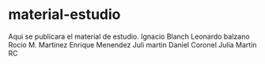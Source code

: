 # material-estudio
Aqui se publicara el material de estudio.
Ignacio Blanch
Leonardo balzano
Rocio M. Martinez
Enrique Menendez
Juli martin
Daniel Coronel
Julia Martin
RC
